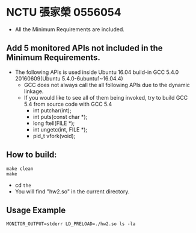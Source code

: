 NCTU 張家榮 0556054
===============================

- All the Minimum Requirements are included.

Add 5 monitored APIs not included in the Minimum Requirements.
----------------------------------------------------------------
- The following APIs is used inside Ubuntu 16.04 build-in GCC 5.4.0 20160609(Ubuntu 5.4.0-6ubuntu1~16.04.4)
    - GCC does not always call the all following APIs due to the dynamic linkage.
    - If you would like to see all of them being invoked, try to build GCC 5.4 from source code with GCC 5.4
        - int putchar(int);
	    - int puts(const char *);
	    - long ftell(FILE *);
	    - int ungetc(int, FILE *);
	    - pid_t vfork(void);

How to build:
----------------------------------------------------------------

```
make clean
make
```
- cd `the`
- You will find "hw2.so" in the current directory.

Usage Example
----------------------------------------------------------------
```
MONITOR_OUTPUT=stderr LD_PRELOAD=./hw2.so ls -la
```
